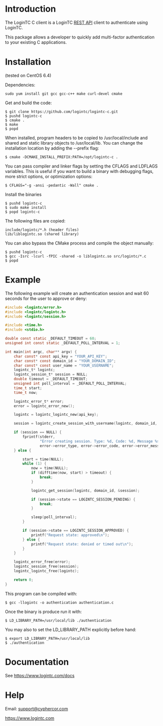 Introduction
============

The LoginTC C client is a LoginTC [REST API][rest-api] client to
authenticate using LoginTC.

This package allows a developer to quickly add multi-factor authentication to your existing C applications.

Installation
============

(tested on CentOS 6.4)

Dependencies:

    sudo yum install git gcc gcc-c++ make curl-devel cmake
    
Get and build the code:

    $ git clone https://github.com/logintc/logintc-c.git
    $ pushd logintc-c
    $ cmake .
    $ make
    $ popd

When installed, program headers to be copied to /usr/local/include and shared and static library objects to /usr/local/lib. You can change the installation location by adding the --prefix flag:

    $ cmake -DCMAKE_INSTALL_PREFIX:PATH=/opt/logintc-c .

You can pass compiler and linker flags by setting the CFLAGS and LDFLAGS variables. This is useful if you want to build a binary with debugging flags, more strict options, or optimization options:

    $ CFLAGS="-g -ansi -pedantic -Wall" cmake .

Install the binaries

    $ pushd logintc-c
    $ sudo make install
    $ popd logintc-c

The following files are copied:

    include/logintc/*.h (header files)
    lib/liblogintc.so (shared library)

You can also bypass the CMake process and compile the object manually:

    $ pushd logintc-c
    $ gcc -Isrc -lcurl -fPIC -shared -o liblogintc.so src/logintc/*.c
    $ popd

Example
=======

The following example will create an authentication session and wait 60 seconds
for the user to approve or deny:

```c
#include <logintc/error.h>
#include <logintc/logintc.h>
#include <logintc/session.h>

#include <time.h>
#include <stdio.h>

double const static _DEFAULT_TIMEOUT = 60;
unsigned int const static _DEFAULT_POLL_INTERVAL = 1;

int main(int argc, char** argv) {
    char const* const api_key = "YOUR_API_KEY";
    char const* const domain_id = "YOUR_DOMAIN_ID";
    char const* const user_name = "YOUR_USERNAME";
    logintc_t* logintc;
    logintc_session_t* session = NULL;
    double timeout = _DEFAULT_TIMEOUT;
    unsigned int poll_interval = _DEFAULT_POLL_INTERVAL;
    time_t start;
    time_t now;

    logintc_error_t* error;
    error = logintc_error_new();

    logintc = logintc_logintc_new(api_key);

    session = logintc_create_session_with_username(logintc, domain_id, user_name, error);

    if (session == NULL) {
        fprintf(stderr,
                "Error creating session. Type: %d, Code: %d, Message %s\n",
                error->error_type, error->error_code, error->error_message);
    } else {

        start = time(NULL);
        while (1) {
            now = time(NULL);
            if (difftime(now, start) > timeout) {
                break;
            }

            logintc_get_session(logintc, domain_id, &session);

            if (session->state == LOGINTC_SESSION_PENDING) {
                break;
            }

            sleep(poll_interval);
        }

        if (session->state == LOGINTC_SESSION_APPROVED) {
            printf("Request state: approved\n");
        } else {
            printf("Request state: denied or timed out\n");
        }
    }

    logintc_error_free(error);
    logintc_session_free(session);
    logintc_logintc_free(logintc);

    return 0;
}

```

This program can be compiled with:

    $ gcc -llogintc -o authentication authentication.c
    
Once the binary is produce run it with:

    $ LD_LIBRARY_PATH=/usr/local/lib ./authentication
    
You may also to set the LD_LIBRARY_PATH explicitly before hand:

    $ export LD_LIBRARY_PATH=/usr/local/lib
    $ ./authentication

Documentation
=============

See <https://www.logintc.com/docs>

Help
====

Email: <support@cyphercor.com>

<https://www.logintc.com>

[rest-api]: https://www.logintc.com/docs/rest-api
